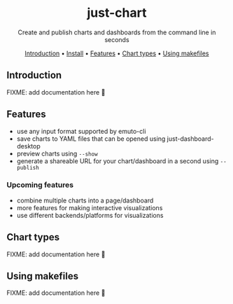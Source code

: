 <h1 align="center">
  just-chart
</h1>

<p align="center">
  Create and publish charts and dashboards from the command line in seconds
</p>

<p align="center">
  <a href="#introduction">Introduction</a> •
  <a href="#install">Install</a>  •
  <a href="#features">Features</a>  •
  <a href="#chart-types">Chart types</a>  •
  <a href="#using-makefiles">Using makefiles</a>
</p>


## Introduction

FIXME: add documentation here 🙂


## Features

* use any input format supported by emuto-cli
* save charts to YAML files that can be opened using just-dashboard-desktop
* preview charts using `--show`
* generate a shareable URL for your chart/dashboard in a second using `--publish`

### Upcoming features

* combine multiple charts into a page/dashboard
* more features for making interactive visualizations
* use different backends/platforms for visualizations

## Chart types

FIXME: add documentation here 🙂


## Using makefiles

FIXME: add documentation here 🙂
